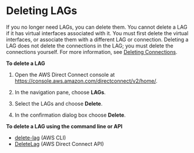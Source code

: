 # Deleting LAGs<a name="delete-lag"></a>

If you no longer need LAGs, you can delete them\. You cannot delete a LAG if it has virtual interfaces associated with it\. You must first delete the virtual interfaces, or associate them with a different LAG or connection\. Deleting a LAG does not delete the connections in the LAG; you must delete the connections yourself\. For more information, see [Deleting Connections](deleteconnection.md)\.

**To delete a LAG**

1. Open the AWS Direct Connect console at [https://console\.aws\.amazon\.com/directconnect/v2/home/](https://console.aws.amazon.com/directconnect/v2/home/)\.

1. In the navigation pane, choose **LAGs**\.

1. Select the LAGs and choose **Delete**\.

1. In the confirmation dialog box choose **Delete**\.

**To delete a LAG using the command line or API**
+ [delete\-lag](https://docs.aws.amazon.com/cli/latest/reference/directconnect/delete-lag.html) \(AWS CLI\)
+ [DeleteLag](https://docs.aws.amazon.com/directconnect/latest/APIReference/API_DeleteLag.html) \(AWS Direct Connect API\)